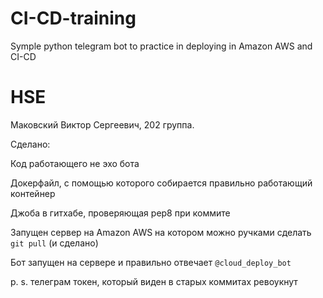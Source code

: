 # CI-CD-training
Symple python telegram bot to practice in deploying in Amazon AWS and CI-CD


# HSE
Маковский Виктор Сергеевич, 202 группа. 

Сделано:

Код работающего не эхо бота

Докерфайл, с помощью которого собирается правильно работающий контейнер

Джоба в гитхабе, проверяющая pep8 при коммите

Запущен сервер на Amazon AWS на котором можно ручками сделать ```git pull```
(и сделано)

Бот запущен на сервере и правильно отвечает ```@cloud_deploy_bot```

p. s. телеграм токен, который виден в старых коммитах ревоукнут
